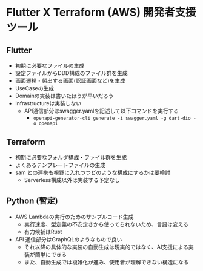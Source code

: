 # Flutter X Terraform (AWS) 開発者支援ツール

## Flutter

- 初期に必要なファイルの生成
- 設定ファイルからDDD構成のファイル群を生成
- 画面遷移・頻出する画面(認証画面など)を生成
- UseCaseの生成
- Domainの実装は書いたほうが早いだろう
- Infrastructureは実装しない
    - API通信部分はswagger.yamlを記述して以下コマンドを実行する
        - `openapi-generator-cli generate -i swagger.yaml -g dart-dio -o openapi`

## Terraform

- 初期に必要なフォルダ構成・ファイル群を生成
- よくあるテンプレートファイルの生成
- sam との連携も視野に入れつつどのような構成にするかは要検討
    - Serverless構成以外は実装する予定なし

## Python (暫定)

- AWS Lambdaの実行のためのサンプルコード生成
    - 実行速度、型定義の不安定さから使ってられないため、言語は変える
    - 有力候補はRust
- API 通信部分はGraphQLのようなもので良い
    - それ以降の具体的な実装の自動生成は現実的ではなく、AI支援による実装が簡単にできる
    - また、自動生成では複雑化が進み、使用者が理解できない構造になる
